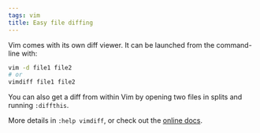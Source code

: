 ```yaml
---
tags: vim
title: Easy file diffing
---
```


Vim comes with its own diff viewer. It can be launched from the command-line
with:

```bash
vim -d file1 file2
# or
vimdiff file1 file2
```

You can also get a diff from within Vim by opening two files in
splits and running `:diffthis`.

More details in `:help vimdiff`, or check out the [online docs].

[online docs]: http://vimdoc.sourceforge.net/htmldoc/diff.html#vimdiff
